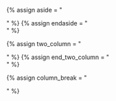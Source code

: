 {% assign aside = "<aside markdown='1'>" %}
{% assign endaside = "</aside>" %}

{% assign two_column = "<div class='two-column' markdown='1'><div class='row'><div class='left' markdown='1'>" %}
{% assign end_two_column = "</div></div></div>" %}

{% assign column_break = "</div><div class='right' markdown='1'>" %}
